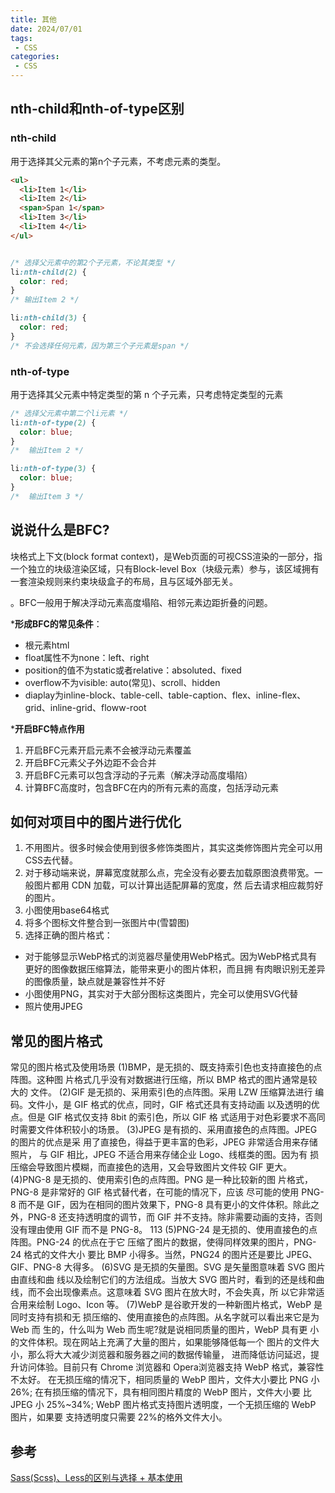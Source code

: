```yaml
---
title: 其他
date: 2024/07/01
tags:
 - CSS
categories:
 - CSS
---
```


## nth-child和nth-of-type区别

### nth-child

用于选择其父元素的第n个子元素，不考虑元素的类型。

```html
<ul>
  <li>Item 1</li>
  <li>Item 2</li>
  <span>Span 1</span>
  <li>Item 3</li>
  <li>Item 4</li>
</ul>
```

```css

/* 选择父元素中的第2个子元素，不论其类型 */
li:nth-child(2) {
  color: red;
}
/* 输出Item 2 */

li:nth-child(3) {
  color: red;
}
/* 不会选择任何元素，因为第三个子元素是span */
```

### nth-of-type

用于选择其父元素中特定类型的第 n 个子元素，只考虑特定类型的元素

```css
/* 选择父元素中第二个li元素 */
li:nth-of-type(2) {
  color: blue;
}
/*  输出Item 2 */

li:nth-of-type(3) {
  color: blue;
}
/*  输出Item 3 */

```

## 说说什么是BFC?

块格式上下文(block format context)，是Web页面的可视CSS渲染的一部分，指一个独立的块级渲染区域，只有Block-level Box（块级元素）参与，该区域拥有一套渲染规则来约束块级盒子的布局，且与区域外部无关。

。BFC一般用于解决浮动元素高度塌陷、相邻元素边距折叠的问题。

***形成BFC的常见条件**：

- 根元素html
- float属性不为none：left、right
- position的值不为static或者relative：absoluted、fixed
- overflow不为visible: auto(常见)、scroll、hidden
- diaplay为inline-block、table-cell、table-caption、flex、inline-flex、grid、inline-grid、floww-root

***开启BFC特点作用**

1. 开启BFC元素开启元素不会被浮动元素覆盖
2. 开启BFC元素父子外边距不会合并
3. 开启BFC元素可以包含浮动的子元素（解决浮动高度塌陷）
4. 计算BFC高度时，包含BFC在内的所有元素的高度，包括浮动元素

## 如何对项目中的图片进行优化

1. 不用图片。很多时候会使用到很多修饰类图片，其实这类修饰图片完全可以用CSS去代替。
2. 对于移动端来说，屏幕宽度就那么点，完全没有必要去加载原图浪费带宽。一般图片都用 CDN 加载，可以计算出适配屏幕的宽度，然 后去请求相应裁剪好的图片。
3. 小图使用base64格式
4. 将多个图标文件整合到一张图片中(雪碧图)
5. 选择正确的图片格式：

- 对于能够显示WebP格式的浏览器尽量使用WebP格式。因为WebP格式具有更好的图像数据压缩算法，能带来更小的图片体积，而且拥 有肉眼识别无差异的图像质量，缺点就是兼容性并不好
- 小图使用PNG，其实对于大部分图标这类图片，完全可以使用SVG代替
- 照片使用JPEG

## 常见的图片格式

常见的图片格式及使用场景
(1)BMP，是无损的、既支持索引色也支持直接色的点阵图。这种图 片格式几乎没有对数据进行压缩，所以 BMP 格式的图片通常是较大的 文件。
(2)GIF 是无损的、采用索引色的点阵图。采用 LZW 压缩算法进行 编码。文件小，是 GIF 格式的优点，同时，GIF 格式还具有支持动画 以及透明的优点。但是 GIF 格式仅支持 8bit 的索引色，所以 GIF 格 式适用于对色彩要求不高同时需要文件体积较小的场景。
(3)JPEG 是有损的、采用直接色的点阵图。JPEG 的图片的优点是采 用了直接色，得益于更丰富的色彩，JPEG 非常适合用来存储照片， 与 GIF 相比，JPEG 不适合用来存储企业 Logo、线框类的图。因为有 损压缩会导致图片模糊，而直接色的选用，又会导致图片文件较 GIF 更大。
(4)PNG-8 是无损的、使用索引色的点阵图。PNG 是一种比较新的图 片格式，PNG-8 是非常好的 GIF 格式替代者，在可能的情况下，应该 尽可能的使用 PNG-8 而不是 GIF，因为在相同的图片效果下，PNG-8 具有更小的文件体积。除此之外，PNG-8 还支持透明度的调节，而 GIF 并不支持。除非需要动画的支持，否则没有理由使用 GIF 而不是 PNG-8。
            113
  (5)PNG-24 是无损的、使用直接色的点阵图。PNG-24 的优点在于它 压缩了图片的数据，使得同样效果的图片，PNG-24 格式的文件大小 要比 BMP 小得多。当然，PNG24 的图片还是要比 JPEG、GIF、PNG-8 大得多。
(6)SVG 是无损的矢量图。SVG 是矢量图意味着 SVG 图片由直线和曲 线以及绘制它们的方法组成。当放大 SVG 图片时，看到的还是线和曲 线，而不会出现像素点。这意味着 SVG 图片在放大时，不会失真，所 以它非常适合用来绘制 Logo、Icon 等。
(7)WebP 是谷歌开发的一种新图片格式，WebP 是同时支持有损和无 损压缩的、使用直接色的点阵图。从名字就可以看出来它是为 Web 而 生的，什么叫为 Web 而生呢?就是说相同质量的图片，WebP 具有更 小的文件体积。现在网站上充满了大量的图片，如果能够降低每一个 图片的文件大小，那么将大大减少浏览器和服务器之间的数据传输量， 进而降低访问延迟，提升访问体验。目前只有 Chrome 浏览器和 Opera浏览器支持 WebP 格式，兼容性不太好。
在无损压缩的情况下，相同质量的 WebP 图片，文件大小要比 PNG 小 26%;
在有损压缩的情况下，具有相同图片精度的 WebP 图片，文件大小要 比 JPEG 小 25%~34%;
WebP 图片格式支持图片透明度，一个无损压缩的 WebP 图片，如果要 支持透明度只需要 22%的格外文件大小。


## 参考

[Sass(Scss)、Less的区别与选择 + 基本使用](https://juejin.cn/post/7283422522535673856?searchId=20240325151703FB8B0D6C3623661AA21F)